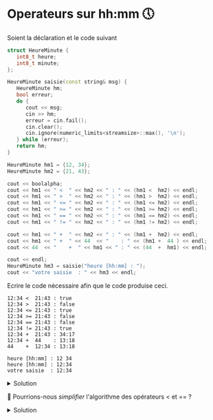 # Operateurs sur hh:mm 🕔

Soient la déclaration et le code suivant

~~~cpp
struct HeureMinute {
   int8_t heure;
   int8_t minute;
};

HeureMinute saisie(const string& msg) {
   HeureMinute hm;
   bool erreur;
   do {
      cout << msg;
      cin >> hm;
      erreur = cin.fail();
      cin.clear();
      cin.ignore(numeric_limits<streamsize>::max(), '\n');
   } while (erreur);
   return hm;
}

HeureMinute hm1 = {12, 34};
HeureMinute hm2 = {21, 43};

cout << boolalpha;
cout << hm1 << " <  " << hm2 << " : " << (hm1 <  hm2) << endl;
cout << hm1 << " >  " << hm2 << " : " << (hm1 >  hm2) << endl;
cout << hm1 << " <= " << hm2 << " : " << (hm1 <= hm2) << endl;
cout << hm1 << " >= " << hm2 << " : " << (hm1 >= hm2) << endl;
cout << hm1 << " == " << hm2 << " : " << (hm1 == hm2) << endl;
cout << hm1 << " != " << hm2 << " : " << (hm1 != hm2) << endl;

cout << hm1 << " +  " << hm2 << " : " << (hm1 +  hm2) << endl;
cout << hm1 << " +  " << 44  << "    : " << (hm1 +  44 ) << endl;
cout << 44  << "    +  " << hm1 << " : " << (44  +  hm1) << endl;

cout << endl;
HeureMinute hm3 = saisie("heure [hh:mm] : ");
cout << "votre saisie  : " << hm3 << endl;
~~~

Ecrire le code nécessaire afin que le code produise ceci.

~~~
12:34 <  21:43 : true
12:34 >  21:43 : false
12:34 <= 21:43 : true
12:34 >= 21:43 : false
12:34 == 21:43 : false
12:34 != 21:43 : true
12:34 +  21:43 : 34:17
12:34 +  44    : 13:18
44    +  12:34 : 13:18

heure [hh:mm] : 12 34
heure [hh:mm] : 12:34
votre saisie  : 12:34

~~~

<details>
<summary>Solution</summary>

~~~cpp
bool operator< (const HeureMinute& lhs, const HeureMinute& rhs) {
   if (lhs.heure != rhs.heure)
      return lhs.heure < rhs.heure;
   return lhs.minute < rhs.minute;
}

bool operator> (const HeureMinute& lhs, const HeureMinute& rhs) {
   return rhs < lhs;
}

bool operator<=(const HeureMinute& lhs, const HeureMinute& rhs) {
   return !(rhs < lhs);
}

bool operator>=(const HeureMinute& lhs, const HeureMinute& rhs) {
   return !(lhs < rhs);
}

bool operator==(const HeureMinute& lhs, const HeureMinute& rhs) {
   return lhs.heure   == rhs.heure
      and lhs.minute  == rhs.minute;
}

bool operator!=(const HeureMinute& lhs, const HeureMinute& rhs) {
   return !(lhs == rhs);
}

HeureMinute operator+ (const HeureMinute& lhs, const HeureMinute& rhs) {
   return { int8_t(lhs.heure + rhs.heure + (lhs.minute + rhs.minute) / 60),
            int8_t((lhs.minute + rhs.minute) % 60)};
}

HeureMinute operator+ (const HeureMinute& lhs, int8_t minute) {
   return { int8_t(lhs.heure + (lhs.minute + minute) / 60),
            int8_t((lhs.minute + minute) % 60)};
}

HeureMinute operator+ (int8_t minute, const HeureMinute& rhs) {
   return rhs + minute;
}

ostream& operator<< (ostream& os, const HeureMinute& h) {
   return os << (int)h.heure << ":" << (int)h.minute;
}

istream& operator>> (istream& is, HeureMinute& h) {
   int  valeur; // sinon lecture d'un char avec int8_t
   is >> valeur;
   h.heure = valeur;

   char c;
   is >> c;
   if (c != ':') {
      is.setstate(ios::failbit);
   }

   is >> valeur;
   h.minute = valeur;

   if (h.minute >= 60) {
      is.setstate(ios::failbit);
   }

   return is;
}
~~~

------------------------------------------------------------

</details>

🤔 Pourrions-nous *simplifier* l'algorithme des opérateurs < et == ?

<details>
<summary>Solution</summary>

En profitant de la comparaison lexicographique des structures comme 
*vector*, *array*, *pair*, etc ... 👍

Choisir toutefois la structure la plus économe en mémoire (compléxité spatiale).

~~~cpp
bool operator< (const HeureMinute& lhs, const HeureMinute& rhs) {
   return pair{lhs.heure, lhs.minute} < pair{rhs.heure, rhs.minute};
}

bool operator==(const HeureMinute& lhs, const HeureMinute& rhs) {
   return pair{lhs.heure, lhs.minute} == pair{rhs.heure, rhs.minute};
}
~~~

</details>
